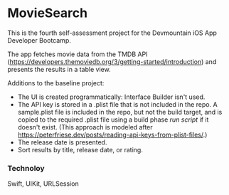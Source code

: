# MovieSearch

This is the fourth self-assessment project for the Devmountain iOS App Developer Bootcamp.

The app fetches movie data from the TMDB API (https://developers.themoviedb.org/3/getting-started/introduction) and presents the results in a table view.


Additions to the baseline project:

- The UI is created programmatically: Interface Builder isn't used.
- The API key is stored in a .plist file that is not included in the repo. A sample.plist file is included in the repo, but not the build target, and is copied to the required .plist file using a build phase _run script_ if it doesn't exist. (This approach is modeled after https://peterfriese.dev/posts/reading-api-keys-from-plist-files/.)
- The release date is presented.
- Sort results by title, release date, or rating.


### Technoloy

Swift, UIKit, URLSession
